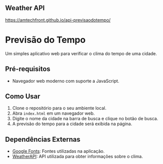 ## Weather API

https://amtechfront.github.io/api-previsaodotempo/

# Previsão do Tempo

Um simples aplicativo web para verificar o clima do tempo de uma cidade.

## Pré-requisitos

- Navegador web moderno com suporte a JavaScript.

## Como Usar

1. Clone o repositório para o seu ambiente local.
2. Abra `index.html` em um navegador web.
3. Digite o nome da cidade na barra de busca e clique no botão de busca.
4. A previsão do tempo para a cidade será exibida na página.

## Dependências Externas

- [Google Fonts](https://fonts.google.com/): Fontes utilizadas na aplicação.
- [WeatherAPI](https://www.weatherapi.com/): API utilizada para obter informações sobre o clima.



